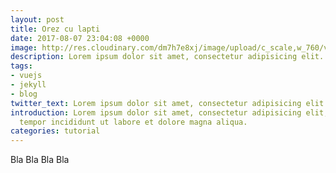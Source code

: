 ```yaml
---
layout: post
title: Orez cu lapti
date: 2017-08-07 23:04:08 +0000
image: http://res.cloudinary.com/dm7h7e8xj/image/upload/c_scale,w_760/v1502208952/contact-post_gnaojy.png
description: Lorem ipsum dolor sit amet, consectetur adipisicing elit.
tags:
- vuejs
- jekyll
- blog
twitter_text: Lorem ipsum dolor sit amet, consectetur adipisicing elit.
introduction: Lorem ipsum dolor sit amet, consectetur adipisicing elit, sed do eiusmod
  tempor incididunt ut labore et dolore magna aliqua.
categories: tutorial
---
```

Bla Bla Bla Bla